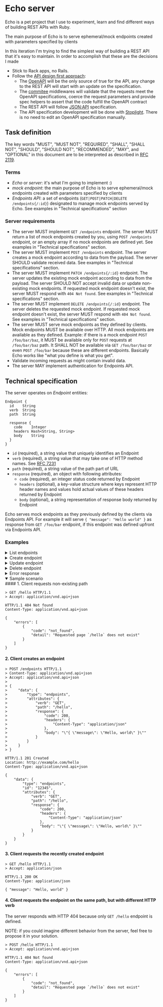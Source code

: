 # Echo server
Echo is a pet project that I use to experiment, learn and find different ways of building REST APIs with Ruby.

The main purpose of Echo is to serve ephemeral/mock endpoints created with parameters specified by clients

In this iteration I'm trying to find the simplest way of building a REST API that it's easy to maintain. In order to accomplish that these are the decisions I made

- Stick to Rack apps, no Rails.
- Follow the  [API design first approach](https://apisyouwonthate.com/blog/api-design-first-vs-code-first):
    - The [OpenAPI](https://www.openapis.org/) will be the only source of true for the API, any change to the REST API will start with an update on the specification.
    - The [commitee](https://github.com/interagent/committee) middlewares will validate that the requests meet the OpenAPI specifications, coerce the request parameters and provide spec helpers to assert that the code fulfill the OpenAPI contract
    - The REST API will follow [JSON:API](https://jsonapi.org/) specification.
    - The API specification development will be done with [Stoplight](https://stoplight.io/). There is no need to edit an OpenAPI specification manually.

## Task definition

The key words "MUST", "MUST NOT", "REQUIRED", "SHALL", "SHALL NOT", "SHOULD", "SHOULD NOT", "RECOMMENDED", "MAY", and "OPTIONAL" in this document are to be interpreted as described in [RFC 2119](https://www.ietf.org/rfc/rfc2119.txt).

### Terms

- _Echo_ or _server_: it's what I'm going to implement :)
- _mock endpoint_: the main purpose of Echo is to serve ephemeral/mock endpoints created with parameters specified by clients
- _Endpoints API_: a set of endpoints (`GET|POST|PATCH|DELETE /endpoints{/:id}`) designated to manage mock endpoints served by Echo. See examples in "Technical specifications" section

### Server requirements

- The server MUST implement `GET /endpoints` endpoint. The server MUST return a list of mock endpoints created by you, using `POST /endpoints` endpoint, or an empty array if no mock endpoints are defined yet. See examples in "Technical specifications" section.
- The server MUST implement `POST /endpoints` endpoint. The server creates a mock endpoint according to data from the payload. The server SHOULD validate received data. See examples in "Technical specifications" section.
- The server MUST implement `PATCH /endpoints{/:id}` endpoint. The server updates the existing mock endpoint according to data from the payload. The server SHOULD NOT accept invalid data or update non-existing mock endpoints. If requested mock endpoint doesn't exist, the server MUST respond with `404 Not found`. See examples in "Technical specifications" section.
- The server MUST implement `DELETE /endpoints{/:id}` endpoint. The server deletes the requested mock endpoint. If requested mock endpoint doesn't exist, the server MUST respond with `404 Not found`. See examples in "Technical specifications" section.
- The server MUST serve mock endpoints as they defined by clients. Mock endpoints MUST be available over HTTP. All mock endpoints are available as they defined. Example: if there is a mock endpoint `POST /foo/bar/baz`, it MUST be available only for `POST` requests at `/foo/bar/baz` path. It SHALL NOT be available via `GET /foo/bar/baz` or even `POST /foo/bar` because these are different endpoints. Basically Echo works like "what you define is what you get".
- Validate incoming requests as might contain invalid data.
- The server MAY implement authentication for Endpoints API.

## Technical specification

The server operates on _Endpoint_ entities:

    Endpoint {
      id    String
      verb  String
      path  String

      response {
        code    Integer
        headers Hash<String, String>
        body    String
      }
    }

- `id` (required), a string value that uniquely identifies an Endpoint
- `verb` (required), a string value that may take one of HTTP method names. See [RFC 7231](https://tools.ietf.org/html/rfc7231#section-4.3)
- `path` (required), a string value of the path part of URL
- `response` (required), an object with following attributes:
  - `code` (required), an integer status code returned by Endpoint
  - `headers` (optional), a key-value structure where keys represent HTTP header
    names and values hold actual values of these headers returned by Endpoint
  - `body` (optional), a string representation of response body returned by
    Endpoint

Echo serves mock endpoints as they previously defined by the clients via Endpoints API. For example it will serve `{ "message": "Hello world" }` as response from `GET /foo/bar` endpoint, if this endpoint was defined upfront via Endpoints API.
### Examples

<details>
  <summary>List endpoints</summary>
  <markdown>
#### Request

    GET /endpoints HTTP/1.1
    Accept: application/vnd.api+json

#### Expected response

    HTTP/1.1 200 OK
    Content-Type: application/vnd.api+json

    {
        "data": [
            {
                "type": "endpoints",
                "id": "12345",
                "attributes": [
                    "verb": "GET",
                    "path": "/greeting",
                    "response": {
                      "code": 200,
                      "headers": {},
                      "body": "\"{ \"message\": \"Hello, world\" }\""
                    }
                ]
            }
        ]
    }

  </markdown>
</details>

<details>
  <summary>Create endpoint</summary>
  <markdown>
#### Request

    POST /endpoints HTTP/1.1
    Content-Type: application/vnd.api+json
    Accept: application/vnd.api+json

    {
        "data": {
            "type": "endpoints",
            "attributes": {
                "verb": "GET",
                "path": "/greeting",
                "response": {
                  "code": 200,
                  "headers": {},
                  "body": "\"{ \"message\": \"Hello, world\" }\""
                }
            }
        }
    }

#### Expected response

    HTTP/1.1 201 Created
    Location: http://example.com/greeting
    Content-Type: application/vnd.api+json

    {
        "data": {
            "type": "endpoints",
            "id": "12345",
            "attributes": {
                "verb": "GET",
                "path": "/greeting",
                "response": {
                  "code": 200,
                  "headers": {},
                  "body": "\"{ \"message\": \"Hello, world\" }\""
                }
            }
        }
    }

  </markdown>
</details>

<details>
  <summary>Update endpoint</summary>
  <markdown>
#### Request

    PATCH /endpoints/12345 HTTP/1.1
    Content-Type: application/vnd.api+json
    Accept: application/vnd.api+json

    {
        "data": {
            "type": "endpoints",
            "id": "12345"
            "attributes": {
                "verb": "POST",
                "path": "/greeting",
                "response": {
                  "code": 201,
                  "headers": {},
                  "body": "\"{ \"message\": \"Hello, everyone\" }\""
                }
            }
        }
    }

#### Expected response

    HTTP/1.1 200 OK
    Content-Type: application/vnd.api+json

    {
        "data": {
            "type": "endpoints",
            "id": "12345",
            "attributes": {
                "verb": "POST",
                "path": "/greeting",
                "response": {
                  "code": 201,
                  "headers": {},
                  "body": "\"{ \"message\": \"Hello, everyone\" }\""
                }
            }
        }
    }

  </markdown>
</details>

<details>
  <summary>Delete endpoint</summary>
  <markdown>
#### Request

    DELETE /endpoints/12345 HTTP/1.1
    Accept: application/vnd.api+json

#### Expected response

    HTTP/1.1 204 No Content

  </markdown>
</details>

<details>
  <summary>Error response</summary>
  <markdown>
In case client makes unexpected response or server encountered an internal problem, Echo should provide proper error response.

#### Request

    DELETE /endpoints/1234567890 HTTP/1.1
    Accept: application/vnd.api+json

#### Expected response

    HTTP/1.1 404 Not found
    Content-Type: application/vnd.api+json

    {
        "errors": [
            {
                "code": "not_found",
                "detail": "Requested Endpoint with ID `1234567890` does not exist"
            }
        ]
    }

  </markdown>
</details>

<details open>
  <summary>Sample scenario</summary>
  <markdown>
#### 1. Client requests non-existing path

    > GET /hello HTTP/1.1
    > Accept: application/vnd.api+json

    HTTP/1.1 404 Not found
    Content-Type: application/vnd.api+json

    {
        "errors": [
            {
                "code": "not_found",
                "detail": "Requested page `/hello` does not exist"
            }
        ]
    }

#### 2. Client creates an endpoint

    > POST /endpoints HTTP/1.1
    > Content-Type: application/vnd.api+json
    > Accept: application/vnd.api+json
    >
    > {
    >     "data": {
    >         "type": "endpoints",
    >         "attributes": {
    >             "verb": "GET",
    >             "path": "/hello",
    >             "response": {
    >                 "code": 200,
    >                 "headers": {
    >                     "Content-Type": "application/json"
    >                 },
    >                 "body": "\"{ \"message\": \"Hello, world\" }\""
    >             }
    >         }
    >     }
    > }

    HTTP/1.1 201 Created
    Location: http://example.com/hello
    Content-Type: application/vnd.api+json

    {
        "data": {
            "type": "endpoints",
            "id": "12345",
            "attributes": {
                "verb": "GET",
                "path": "/hello",
                "response": {
                    "code": 200,
                    "headers": {
                        "Content-Type": "application/json"
                    },
                    "body": "\"{ \"message\": \"Hello, world\" }\""
                }
            }
        }
    }

#### 3. Client requests the recently created endpoint

    > GET /hello HTTP/1.1
    > Accept: application/json

    HTTP/1.1 200 OK
    Content-Type: application/json

    { "message": "Hello, world" }

#### 4. Client requests the endpoint on the same path, but with different HTTP verb

The server responds with HTTP 404 because only `GET /hello` endpoint is defined.

NOTE: if you could imagine different behavior from the server, feel free to propose it in your solution.

    > POST /hello HTTP/1.1
    > Accept: application/vnd.api+json

    HTTP/1.1 404 Not found
    Content-Type: application/vnd.api+json

    {
        "errors": [
            {
                "code": "not_found",
                "detail": "Requested page `/hello` does not exist"
            }
        ]
    }

  </markdown>
</details>
